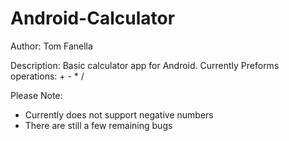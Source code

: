 Android-Calculator
==================

Author:
Tom Fanella

Description:
Basic calculator app for Android.
Currently Preforms operations: + - * /

Please Note:
- Currently does not support negative numbers
- There are still a few remaining bugs
